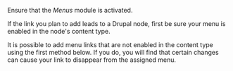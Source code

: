Ensure that the _Menus_ module is activated.

If the link you plan to add leads to a Drupal node, first be sure your menu is enabled in the node's content type.

It is possible to add menu links that are not enabled in the content type using the first method below. If you do, you will find that certain changes can cause your link to disappear from the assigned menu.